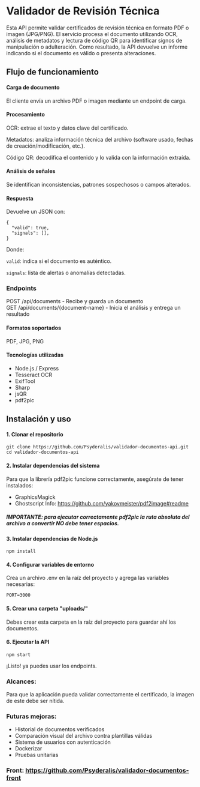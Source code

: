 
# Validador de Revisión Técnica

Esta API permite validar certificados de revisión técnica en formato PDF o imagen (JPG/PNG). El servicio procesa el documento utilizando OCR, análisis de metadatos y lectura de código QR para identificar signos de manipulación o adulteración. Como resultado, la API devuelve un informe indicando si el documento es válido o presenta alteraciones.

## Flujo de funcionamiento

#### Carga de documento

El cliente envía un archivo PDF o imagen mediante un endpoint de carga.

#### Procesamiento

OCR: extrae el texto y datos clave del certificado.

Metadatos: analiza información técnica del archivo (software usado, fechas de creación/modificación, etc.).

Código QR: decodifica el contenido y lo valida con la información extraída.

#### Análisis de señales

Se identifican inconsistencias, patrones sospechosos o campos alterados.

#### Respuesta

Devuelve un JSON con:
```
{
  "valid": true,
  "signals": [],
}
```

Donde:

```valid```: indica si el documento es auténtico.

```signals```: lista de alertas o anomalías detectadas.

### Endpoints

POST /api/documents - Recibe y guarda un documento  
GET /api/documents/{document-name} - Inicia el análisis y entrega un resultado  

#### Formatos soportados

PDF, JPG, PNG

#### Tecnologías utilizadas

* Node.js / Express
* Tesseract OCR
* ExifTool
* Sharp
* jsQR
* pdf2pic


## Instalación y uso

#### 1. Clonar el repositorio
```
git clone https://github.com/Psyderalis/validador-documentos-api.git
cd validador-documentos-api
```
#### 2. Instalar dependencias del sistema
Para que la librería pdf2pic funcione correctamente, asegúrate de tener instalados:
* GraphicsMagick
* Ghostscript
Info: https://github.com/yakovmeister/pdf2image#readme
##### IMPORTANTE: para ejecutar correctamente pdf2pic la ruta absoluta del archivo a convertir NO debe tener espacios.

#### 3. Instalar dependencias de Node.js
```
npm install
```
#### 4. Configurar variables de entorno

Crea un archivo .env en la raíz del proyecto y agrega las variables necesarias:
```
PORT=3000
```
#### 5. Crear una carpeta "uploads/"

Debes crear esta carpeta en la raíz del proyecto para guardar ahí los documentos.

#### 6. Ejecutar la API
```
npm start
```
¡Listo! ya puedes usar los endpoints.

### Alcances:
Para que la aplicación pueda validar correctamente el certificado, la imagen de este debe ser nítida.

### Futuras mejoras:
* Historial de documentos verificados
* Comparación visual del archivo contra plantillas válidas
* Sistema de usuarios con autenticación
* Dockerizar
* Pruebas unitarias

### Front: https://github.com/Psyderalis/validador-documentos-front
